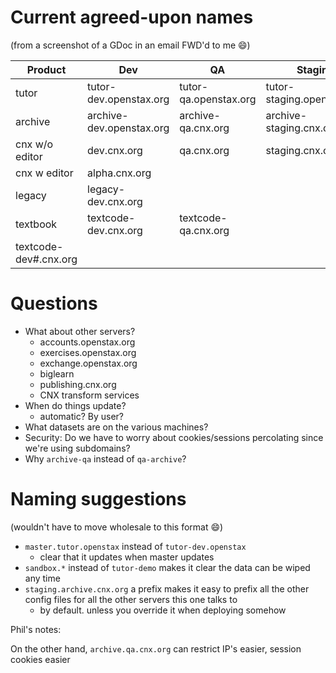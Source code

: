 # Current agreed-upon names 

(from a screenshot of a GDoc in an email FWD'd to me :smile:)

Product | Dev | QA | Staging | Production
--- | --- | --- | --- | ---
tutor | tutor-dev.openstax.org | tutor-qa.openstax.org | tutor-staging.openstax.org | tutor.openstax.org
archive | archive-dev.openstax.org | archive-qa.cnx.org | archive-staging.cnx.org | archive.cnx.org
cnx w/o editor | dev.cnx.org | qa.cnx.org | staging.cnx.org | cnx.org
cnx w editor | alpha.cnx.org | | | beta.cnx.org
legacy | legacy-dev.cnx.org | | | legacy.cnx.org
textbook | textcode-dev.cnx.org | textcode-qa.cnx.org | | 
 | textcode-dev#.cnx.org | | |


# Questions

- What about other servers?
  - accounts.openstax.org
  - exercises.openstax.org
  - exchange.openstax.org
  - biglearn
  - publishing.cnx.org
  - CNX transform services
- When do things update?
  - automatic? By user?
- What datasets are on the various machines?
- Security: Do we have to worry about cookies/sessions percolating since we're using subdomains?
- Why `archive-qa` instead of `qa-archive`?

# Naming suggestions

(wouldn't have to move wholesale to this format :smile:)

- `master.tutor.openstax` instead of `tutor-dev.openstax`
  - clear that it updates when master updates
- `sandbox.*` instead of `tutor-demo` makes it clear the data can be wiped any time
- `staging.archive.cnx.org` a prefix makes it easy to prefix all the other config files for all the other servers this one talks to
  - by default. unless you override it when deploying somehow

Phil's notes:

On the other hand, `archive.qa.cnx.org` can restrict IP's easier, session cookies easier
